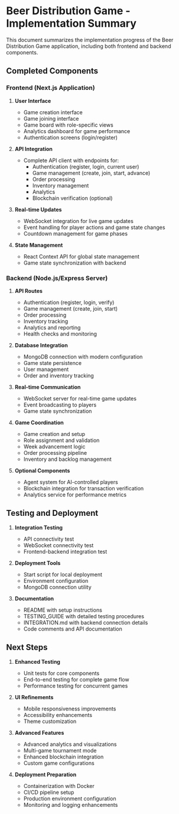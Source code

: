# Beer Distribution Game - Implementation Summary

This document summarizes the implementation progress of the Beer Distribution Game application, including both frontend and backend components.

## Completed Components

### Frontend (Next.js Application)
1. **User Interface**
   - Game creation interface
   - Game joining interface
   - Game board with role-specific views
   - Analytics dashboard for game performance
   - Authentication screens (login/register)

2. **API Integration**
   - Complete API client with endpoints for:
     - Authentication (register, login, current user)
     - Game management (create, join, start, advance)
     - Order processing
     - Inventory management
     - Analytics
     - Blockchain verification (optional)

3. **Real-time Updates**
   - WebSocket integration for live game updates
   - Event handling for player actions and game state changes
   - Countdown management for game phases

4. **State Management**
   - React Context API for global state management
   - Game state synchronization with backend

### Backend (Node.js/Express Server)
1. **API Routes**
   - Authentication (register, login, verify)
   - Game management (create, join, start)
   - Order processing
   - Inventory tracking
   - Analytics and reporting
   - Health checks and monitoring

2. **Database Integration**
   - MongoDB connection with modern configuration
   - Game state persistence
   - User management
   - Order and inventory tracking

3. **Real-time Communication**
   - WebSocket server for real-time game updates
   - Event broadcasting to players
   - Game state synchronization

4. **Game Coordination**
   - Game creation and setup
   - Role assignment and validation
   - Week advancement logic
   - Order processing pipeline
   - Inventory and backlog management

5. **Optional Components**
   - Agent system for AI-controlled players
   - Blockchain integration for transaction verification
   - Analytics service for performance metrics

## Testing and Deployment
1. **Integration Testing**
   - API connectivity test
   - WebSocket connectivity test
   - Frontend-backend integration test

2. **Deployment Tools**
   - Start script for local deployment
   - Environment configuration
   - MongoDB connection utility

3. **Documentation**
   - README with setup instructions
   - TESTING_GUIDE with detailed testing procedures
   - INTEGRATION.md with backend connection details
   - Code comments and API documentation

## Next Steps

1. **Enhanced Testing**
   - Unit tests for core components
   - End-to-end testing for complete game flow
   - Performance testing for concurrent games

2. **UI Refinements**
   - Mobile responsiveness improvements
   - Accessibility enhancements
   - Theme customization

3. **Advanced Features**
   - Advanced analytics and visualizations
   - Multi-game tournament mode
   - Enhanced blockchain integration
   - Custom game configurations

4. **Deployment Preparation**
   - Containerization with Docker
   - CI/CD pipeline setup
   - Production environment configuration
   - Monitoring and logging enhancements 
